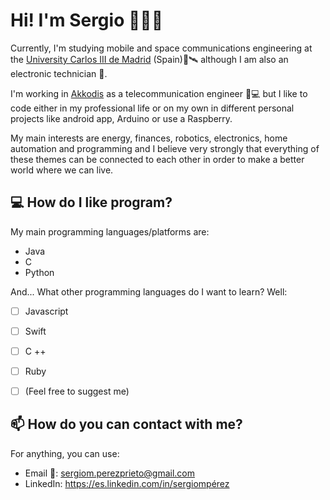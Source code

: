 # Hi! I'm Sergio 👋👨‍💻

Currently, I'm studying mobile and space communications engineering at the [University Carlos III de Madrid](https://www.uc3m.es/Inicio) (Spain)📡🛰 although I am also an electronic technician 🔌.

I'm working in [Akkodis](https://www.akkodis.com) as a telecommunication engineer 📡💻 but I like to code either in my professional life or on my own in different personal projects like android app, Arduino or use a Raspberry.

My main interests are energy, finances, robotics, electronics, home automation and programming and I believe very strongly that everything of these themes can be connected to each other in order to make a better world where we can live.
 

## 💻 How do I like program?

My main programming languages/platforms are:
- Java
- C
- Python

And... What other programming languages do I want to learn? Well:
- [ ] Javascript
- [ ] Swift
- [ ] C ++
- [ ] Ruby
- [ ] \(Feel free to suggest me)



## 📫 How do you can contact with me?

For anything, you can use:
- Email 📧: sergiom.perezprieto@gmail.com
- LinkedIn: https://es.linkedin.com/in/sergiompérez

<!-- 
**sergiompp/sergiompp** is a ✨ _special_ ✨ repository because its `README.md` (this file) appears on your GitHub profile.

Here are some ideas to get you started:

- 🔭 I’m currently working on ...
- 🌱 I’m currently learning ...
- 👯 I’m looking to collaborate on ...
- 🤔 I’m looking for help with ...
- 💬 Ask me about ...
- 📫 How to reach me: ...
- 😄 Pronouns: ...
- ⚡ Fun fact: ...
-->
